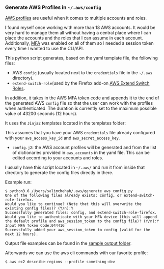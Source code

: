 ### Generate AWS Profiles in `~/.aws/config`  

[AWS profiles](https://docs.aws.amazon.com/sdk-for-php/v3/developer-guide/guide_credentials_profiles.html) are useful when it comes to multiple accounts and roles.

I found myself once working with more than 18 AWS accounts. It would be very hard to manage them all without having a central place where I can place the accounts and the roles that I can assume in each account. Additionally, [MFA](https://aws.amazon.com/iam/features/mfa/) was enabled on all of them so I needed a session token every time I wanted to use the CLI/API. 

This python script generates, based on the yaml template file, the following files:

- AWS `config` (usually located next to the `credentials` file in the `~/.aws` directory).
- `extend-switch-role`(used by the Firefox add-on [AWS Extend Switch Roles](https://addons.mozilla.org/en-US/firefox/addon/aws-extend-switch-roles3/).

In addition, it takes in the AWS MFA token code and appends it to the end of the generated AWS `config` file so that the user can work with the profiles when authenticated. The duration is currently set to the maximum possible value of 43200 seconds (12 hours). 

It uses the `Jinja2` templates located in the templates folder:

This assumes that you have your AWS `credentials` file already configured with your `aws_access_key_id` and `aws_secret_access_key`.

- `config.j2`: the AWS account profiles will be generated and from the list of dictionaries provided in `aws_accounts` in the yaml file. This can be edited according to your accounts and roles.

I usually have this script located in `~/.aws/` and run it from inside that directory to generate the config files directly in there.

Example run:

```text
$ python3.6 /Users/salimchehab/.aws/generate_aws_config.py
One of the following files already exists: config, or extend-switch-role-firefox.
Would you like to continue? (Note that this will overwrite the existing config files)? (Y/n):Y
Successfully generated files: config, and extend-switch-role-firefox.
Would you like to authenticate with your MFA device (this will append the default profile and aws_session_token to the config file)? (Y/n):Y
Input MFA Token Code:044416
Successfully added your aws_session_token to config (valid for the next 12 hours).
```

Output file examples can be found in the [sample output folder](./sample_output).

Afterwards we can use the aws cli commands with our favorite profile:
    
    $ aws ec2 describe-regions --profile something-dev